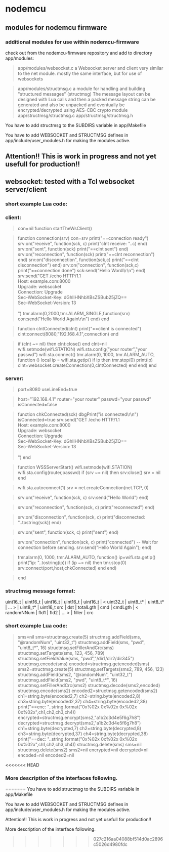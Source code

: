 # nodemcu

## modules for nodemcu firmware

### additional modules for use within nodemcu-firmware

check out from the nodemcu-firmware repository and add to directory app/modules:

> app/modules/websocket.c  a Websocket server and client very similar to the net module.
                           mostly the same interface, but for use of websockets

> app/modules/structmsg.c  a module for handling and building "structured messages" (structmsg)
                           The message layout can be designed with Lua calls and then a packed message string
                           can be generated and also be unpacked 
                           and eventually be encrypted/decrypted using AES-CBC crypto module
 app/structmsg/structmsg.c
 app/structmsg/structmsg.h

You have to add structmsg to the SUBDIRS variable in app/Makefile

You have to add WEBSOCKET and STRUCTMSG defines in app/include/user_modules.h 
for making the modules active.

## Attention!! This is work in progress and not yet usefull for production!!

## websocket: tested with a Tcl websocket server/client

### short example Lua code:

### client:

> con=nil
  function startTheWsClient()

>   function connection(srv)
    con=srv
    print("==connection ready")
    srv:on("receive", function(sck, c)
      print("clnt receive: "..c)
    end)
    srv:on("sent", function(sck)
      print("==clnt sent")
    end)
    srv:on("reconnection", function(sck)
      print("==clnt reconnection")
    end)
    srv:on("disconnection", function(sck,c)
      print("==clnt disconnection")
    end)
    srv:on("connection", function(sck,c)
      print("==connection done")
      sck:send("Hello Wordl\r\n")
    end)
    srv:send("GET /echo HTTP/1.1\
Host: example.com:8000\
Upgrade: websocket\
Connection: Upgrade\
Sec-WebSocket-Key: dGhlIHNhbXBsZSBub25jZQ==\
Sec-WebSocket-Version: 13\
\
")
    tmr.alarm(0,2000,tmr.ALARM_SINGLE,function(srv)
       con:send("Hello World Again\r\n")
    end)
  end

>   function clntConnected(clnt)
    print("==client is connected")
    clnt:connect(8080,"192.168.4.1",connection)
  end

>   if (clnt ~= nil) then
     clnt:close()
  end
  clnt=nil
  wifi.setmode(wifi.STATION)
  wifi.sta.config("your router","your passwd")
  wifi.sta.connect()
  tmr.alarm(0, 1000, tmr.ALARM_AUTO, function ()
    local ip = wifi.sta.getip()
    if ip then
      tmr.stop(0)
      print(ip)
      clnt=websocket.createConnection(0,clntConnected)
    end
  end)
end

### server:

> port=8080
  useLineEnd=true

> host="192.168.4.1"
 router="your router"
 passwd="your passwd"
 isConnected=false

> function chkConnected(sck)
  dbgPrint("is connected\r\n")
  isConnected=true
  srv:send("GET /echo HTTP/1.1\
Host: example.com:8000\
Upgrade: websocket\
Connection: Upgrade\
Sec-WebSocket-Key: dGhlIHNhbXBsZSBub25jZQ==\
Sec-WebSocket-Version: 13\
\
")
end

>function WSSServerStart()
 wifi.setmode(wifi.STATION)
 wifi.sta.config(router,passwd)
  if (srv ~= nil) then
    srv:close()
    srv = nil
  end

>  wifi.sta.autoconnect(1)
  srv = net.createConnection(net.TCP, 0)

>  srv:on("receive", function(sck, c)
    srv:send("Hello World")
  end)

> srv:on("reconnection", function(sck, c)
    print("reconnected")
  end)

>  srv:on("disconnection", function(sck, c)
    print("disconnected: "..tostring(sck))
  end)

>  srv:on("sent", function(sck, c)
    print("sent")
  end)

>  srv:on("connection", function(sck, c)
    print("connected")
  -- Wait for connection before sending.
    srv:send("Hello World Again");
  end)

>  tmr.alarm(0, 1000, tmr.ALARM_AUTO, function()
    ip=wifi.sta.getip()
    print("ip: "..tostring(ip))
    if (ip ~= nil) then
      tmr.stop(0)
      srv:connect(port,host,chkConnected)
    end
  end)

> end


### structmsg message format:

uint16_t | uint16_t | uint16_t  | uint16_t | uint16_t | < uint32_t   | uint8_t\* | uint8_t\* | ... > | uint8_t\* | uint16_t
  src    |   dst    | totalLgth |    cmd   | cmdLgth  | < randomNNum |   fld1   |   fld2   | ... > | filler   |   crc

### short example Lua code:

>sms=nil
sms=structmsg.create(5)
structmsg.addField(sms, "@randomNum", "uint32_t")
structmsg.addField(sms, "pwd", "uint8_t\*", 16)
structmsg.setFillerAndCrc(sms)
structmsg.setTargets(sms, 123, 456, 789)
structmsg.setFieldValue(sms, "pwd","/dir1/dir2/dir345")
structmsg.encode(sms)
encoded=structmsg.getencoded(sms)
sms2=structmsg.create(5)
structmsg.setTargets(sms2, 789, 456, 123)
structmsg.addField(sms2, "@randomNum", "uint32_t")
structmsg.addField(sms2, "pwd", "uint8_t\*", 16)
structmsg.setFillerAndCrc(sms2)
structmsg.decode(sms2,encoded)
structmsg.encode(sms2)
encoded2=structmsg.getencoded(sms2)
ch1=string.byte(encoded2,7)
ch2=string.byte(encoded2,8)
ch3=string.byte(encoded2,37)
ch4=string.byte(encoded2,38)
print("==enc: "..string.format("0x%02x 0x%02x 0x%02x 0x%02x",ch1,ch2,ch3,ch4))
encrypted=structmsg.encrypt(sms2,"a1b2c3d4e5f6g7h8")
decrypted=structmsg.decrypt(sms2,"a1b2c3d4e5f6g7h8")
ch1=string.byte(decrypted,7)
ch2=string.byte(decrypted,8)
ch3=string.byte(decrypted,37)
ch4=string.byte(decrypted,38)
print("==dec: "..string.format("0x%02x 0x%02x 0x%02x 0x%02x",ch1,ch2,ch3,ch4))
structmsg.delete(sms)
sms=nil
structmsg.delete(sms2)
sms2=nil
encrypted=nil
decrypted=nil
encoded=nil
encoded2=nil

<<<<<<< HEAD
### More description of the interfaces following.
=======
You have to add structmsg to the SUBDIRS variable in app/Makefile

You have to add WEBSOCKET and STRUCTMSG defines in app/include/user_modules.h 
for making the modules active.

Attention!! This is work in progress and not yet usefull for production!!

More description of the interface following.
>>>>>>> 027c216aa04088bf514d0ac2896c5026d4980fdc
